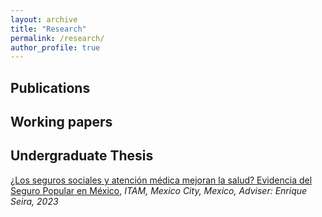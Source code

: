 ```yaml
---
layout: archive
title: "Research"
permalink: /research/
author_profile: true
---
```


**Publications**
---

**Working papers**
---

**Undergraduate Thesis**
---
[¿Los seguros sociales y atención médica mejoran la salud? Evidencia del Seguro Popular en México](https://robertoglz.github.io/files/tesis_BA_RobertoGonzalez.pdf), _ITAM, Mexico City, Mexico, Adviser: Enrique Seira, 2023_

<!---
{% if author.googlescholar %}
  You can also find my articles on <u><a href="{{author.googlescholar}}">my Google Scholar profile</a>.</u>
{% endif %}

{% include base_path %}

{% for post in site.publications reversed %}
  {% include archive-single.html %}
{% endfor %}
-->
